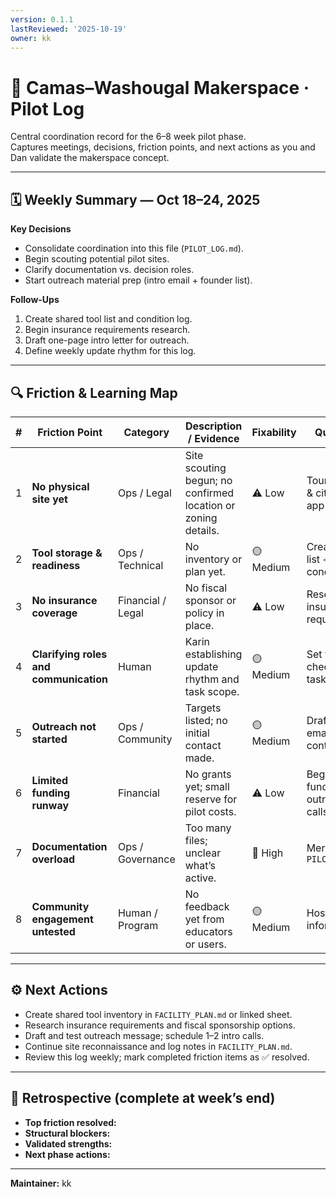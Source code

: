 ```yaml
---
version: 0.1.1
lastReviewed: '2025-10-19'
owner: kk
---
```


# 🧭 Camas–Washougal Makerspace · Pilot Log

Central coordination record for the 6–8 week pilot phase.  
Captures meetings, decisions, friction points, and next actions as you and Dan validate the makerspace concept.

---

## 🗓️ Weekly Summary — Oct 18–24, 2025

**Key Decisions**
- Consolidate coordination into this file (`PILOT_LOG.md`).  
- Begin scouting potential pilot sites.  
- Clarify documentation vs. decision roles.  
- Start outreach material prep (intro email + founder list).  

**Follow-Ups**
1. Create shared tool list and condition log.  
2. Begin insurance requirements research.  
3. Draft one-page intro letter for outreach.  
4. Define weekly update rhythm for this log.  

---

## 🔍 Friction & Learning Map

| # | Friction Point | Category | Description / Evidence | Fixability | Quick Fix | Long-Term Strategy | Owner |
|---|----------------|-----------|------------------------|-------------|------------|--------------------|--------|
| 1 | **No physical site yet** | Ops / Legal | Site scouting begun; no confirmed location or zoning details. | ⚠️ Low | Tour shortlist & city pre-app chat | Add criteria & shortlist to `FACILITY_PLAN.md` | Dan |
| 2 | **Tool storage & readiness** | Ops / Technical | No inventory or plan yet. | 🟡 Medium | Create tool list + condition log | Set up shared inventory system | Karin |
| 3 | **No insurance coverage** | Financial / Legal | No fiscal sponsor or policy in place. | ⚠️ Low | Research insurance requirements | Secure sponsorship or liability policy | Dan |
| 4 | **Clarifying roles and communication** | Human | Karin establishing update rhythm and task scope. | 🟡 Medium | Set weekly check-in + task notes | Add simple onboarding SOP | Karin |
| 5 | **Outreach not started** | Ops / Community | Targets listed; no initial contact made. | 🟡 Medium | Draft intro email + contact list | Build engagement pipeline | Karin |
| 6 | **Limited funding runway** | Financial | No grants yet; small reserve for pilot costs. | ⚠️ Low | Begin funding outreach calls | Use pilot data for early grants | Dan |
| 7 | **Documentation overload** | Ops / Governance | Too many files; unclear what’s active. | 🔴 High | Merge into `PILOT_LOG.md` | Maintain index after stabilization | Karin |
| 8 | **Community engagement untested** | Human / Program | No feedback yet from educators or users. | 🟡 Medium | Host one informal chat | Plan listening sessions | Dan |

---

## ⚙️ Next Actions
- Create shared tool inventory in `FACILITY_PLAN.md` or linked sheet.  
- Research insurance requirements and fiscal sponsorship options.  
- Draft and test outreach message; schedule 1–2 intro calls.  
- Continue site reconnaissance and log notes in `FACILITY_PLAN.md`.  
- Review this log weekly; mark completed friction items as ✅ resolved.

---

## 🧩 Retrospective (complete at week’s end)
- **Top friction resolved:**  
- **Structural blockers:**  
- **Validated strengths:**  
- **Next phase actions:**  

---

**Maintainer:** kk 

